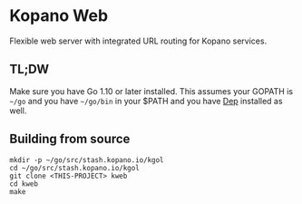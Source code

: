 # Kopano Web

Flexible web server with integrated URL routing for Kopano services.

## TL;DW

Make sure you have Go 1.10 or later installed. This assumes your GOPATH is `~/go` and
you have `~/go/bin` in your $PATH and you have [Dep](https://golang.github.io/dep/)
installed as well.

## Building from source

```
mkdir -p ~/go/src/stash.kopano.io/kgol
cd ~/go/src/stash.kopano.io/kgol
git clone <THIS-PROJECT> kweb
cd kweb
make
```
